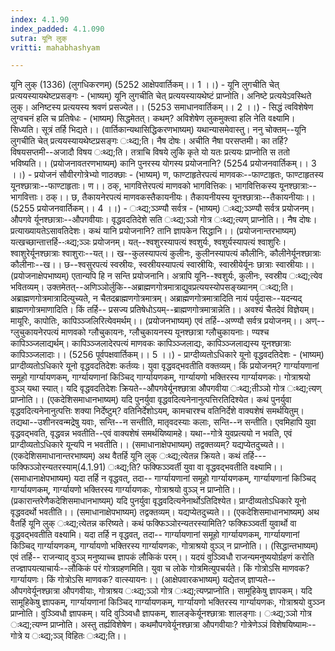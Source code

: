 ```yaml
---
index: 4.1.90
index_padded: 4.1.090
sutra: यूनि लुक्
vritti: mahabhashyam

---
```

 यूनि लुक् (1336) (लुगधिकरणम्) (5252 आक्षेपवार्तिकम्।। 1 ।।) - यूनि लुगचीति चेत् प्रत्ययस्यायथेष्टप्रसङ्गः - (भाष्यम्) यूनि लुगचीति चेत् प्रत्ययस्यायथेष्टं प्राप्नोति। अनिष्टे प्रत्ययेऽवस्थिते लुक्। अनिष्टस्य प्रत्ययस्य श्रवणं प्रसज्येत।। (5253 समाधानवार्तिकम्।। 2 ।।) - सिद्धं त्वविशेषेण लुग्वचनं हलि च प्रतिषेधः - (भाष्यम्) सिद्धमेतत्। कथम्? अविशेषेण लुकमुक्त्वा हलि नेति वक्ष्यामि। सिध्यति। सूत्रं तर्हि भिद्यते।। (वार्तिकान्यथासिद्धिकरणभाष्यम्) यथान्यासमेवास्तु। ननु चोक्तम्--यूनि लुगचीति चेत् प्रत्ययस्यायथेष्टप्रसङ्गः ःथ्द्य;ति। नैष दोषः। अचीति नैषा परसप्तमी। का तर्हि? विषयसप्तमी--अजादौ विषय ःथ्द्य;ति। तत्राचि विषये लुकि कृते यो यतः प्रत्ययः प्राप्नोति स ततो भविष्यति।। (प्रयोजनावतरणभाष्यम्) कानि पुनरस्य योगस्य प्रयोजनानि? (5254 प्रयोजनवार्तिकम्।। 3 ।।) - प्रयोजनं सौवीरगोत्रेभ्यो णाठक्छाः - (भाष्यम्) ण, फाण्टाहृतेरपत्यं माणवकः--फाण्टाहृतः, फाण्टाहृतस्य यूनश्छात्राः--फाण्टाहृताः। ण।। ठक्, भागवित्तेरपत्यं माणवको भागवित्तिकः। भागवित्तिकस्य यूनश्छात्राः--भागवित्ताः। ठक्।। छ, तैकायनेरपत्यं माणवकस्तैकायनीयः। तैकायनीयस्य यूनश्छात्राः--तैकायनीयाः।। (5255 प्रयोजनवार्तिकम्।। 4 ।।) - ःथ्द्य;ञ्ञ्ण्यौ सर्वत्र - (भाष्यम्) ःथ्द्य;ञ्ञ्ण्यौ सर्वत्र प्रयोजनम्। औपगवे र्यूनश्छात्राः--औपगवीयाः। वृद्धवदतिदेशे सति ःथ्द्य;ञ्ञो गोत्र ःथ्द्य;त्यण् प्राप्नोति।। नैष दोषः। प्रत्याख्यायतेऽसावतिदेशः। कथं यानि प्रयोजनानि? तानि ज्ञापकेन सिद्धानि।। (प्रयोजनान्तरभाष्यम्) यत्खच्छान्तात्तर्हि--ःथ्द्य;ञ्ञः प्रयोजनम्। यत्--श्वशुरस्यापत्यं श्वशुर्यः, श्वशुर्यस्यापत्यं श्वाशुरिः। श्वाशुरेर्यूनश्छात्राः श्वाशुराः--यत्।। ख--कुलस्यापत्यं कुलीनः, कुलीनस्यापत्यं कौलीनिः, कौलीनेर्यूनश्छात्राः कौलीनाः--ख।। छ--श्वसुरपत्यं स्वस्रीयः, स्वस्रीयस्यापत्यं स्वास्रीयिः, स्वास्रीयेर्यूनः छात्राः स्वास्रीयाः।। (प्रयोजनाक्षेपभाष्यम्) एतान्यपि हि न सन्ति प्रयोजनानि। अत्रापि यूनि--श्वशुर्यः, कुलीनः, स्वस्रीय ःथ्द्य;त्येव भवितव्यम्। उक्तमेतत्--अणिञ्ञोर्लुकि--अब्राह्मणगोत्रमात्राद्युवप्रत्ययस्योपसङ्ख्यानम् ःथ्द्य;ति। अब्राह्मणगोत्रमात्रादित्युच्यते, न चैतदब्राह्मणगोत्रमात्रम्। अब्राह्मणगोत्रमात्रादिति नायं पर्युदासः--यदन्यद् ब्राह्मणगोत्रमाणादिति। किं तर्हि-- प्रसज्य प्रतिषेधोऽयम्--ब्राह्मणगोत्रमात्रान्नेति।। अवश्यं चैतदेवं विज्ञेयम्। मायूरिः, कापोतिः, कापिञ्ञ्जलिरित्येवमर्थम्।। (प्रयोजनभाष्यम्) एवं तर्हि--अण्ण्यौ सर्वत्र प्रयोजनम्।। अण्--ग्लुचुकायनेरपत्यं माणवको ग्लौचुकायनः, ग्लौचुकायनस्य यूनश्छात्रा ग्लौचुकायनाः। ण्यश्च कापिञ्ञ्जलाद्यर्थम्। कापिञ्ञ्जलादेरपत्यं माणवकः कापिञ्ञ्जलाद्यः, कापिञ्ञ्जलाद्यस्य यूनश्छात्राः कापिञ्ञ्जलादाः।। (5256 पूर्वपक्षवार्तिकम्।। 5 ।।) - प्राग्दीव्यतोऽधिकारे यूनो वृद्धवदतिदेशः - (भाष्यम्) प्राग्दीव्यतोऽधिकारे यूनो वृद्धवदतिदेशः कर्तव्यः। युवा वृद्धवद्भवतीति वक्तव्यम्। किं प्रयोजनम्? गार्ग्यायणानां समूहो गार्ग्यायणकम्, गार्ग्यायणानां किञ्चिद् गार्ग्यायणकम्, गार्ग्यायणो भक्तिरस्य गार्ग्यायणकः। गोत्राश्रयो वुञ्ञ् यथा स्यात्। यदि वृद्धवदतिदेशः क्रियते--औपगवेर्यूनश्छात्रा औपगवीया ःथ्द्य;तीञ्ञो गोत्र ःथ्द्य;त्यण् प्राप्नोति।। (एकदेशिसमाधानभाष्यम्) यदि पुनर्युवा वृद्धवदित्यनेनानुत्पत्तिरतिदिश्येत। कथं पुनर्युवा वृद्धवदित्यनेनानुत्पत्तिः शक्या निर्देष्टुम्? वतिनिर्देशोऽयम्, कामचारश्च वतिनिर्देशे वाक्यशेषं समर्थयितुम्। तद्यथा--उशीनरवन्मद्रेषु यवाः, सन्ति--न सन्तीति, मातृवदस्याः कलाः, सन्ति--न सन्तीति। एवमिहापि युवा वृद्धवद्भवति, वृद्धवन्न भवतीति--एवं वाक्यशेषं समर्थयिष्यामहे। यथा--गोत्रे युवप्रत्ययो न भवति, एवं प्राग्दीव्यतोऽधिकारे यून्यपि न भवतीति।। (समाधानाक्षेपभाष्यम्) तद्वक्तव्यम्? यद्यप्येतदुच्यते।। (एकदेशिसमाधानान्तरभाष्यम्) अथ वैतर्हि यूनि लुक् ःथ्द्य;त्येतन्न क्रियते। कथं तर्हि---फक्फिञ्ञोरन्यतरस्याम्(4.1.91) ःथ्द्य;ति? फक्फिञ्ञ्वर्ती युवा वा वृद्धवद्भवतीति वक्ष्यामि।। (समाधानाक्षेपभाष्यम्) यदा तर्हि न वृद्धवत्, तदा-- गार्ग्यायणानां समूहो गार्ग्यायणकम्, गार्ग्यायणानां किञ्चिद् गार्ग्यायणकम्, गार्ग्यायणो भक्तिरस्य गार्ग्यायणकः, गोत्राश्रयो वुञ्ञ् न प्राप्नोति।। (प्रकारान्तरेणैकदेशिसमाधानभाष्यम्) यदि पुनर्युवा वृद्धवदित्यनेनार्थोऽतिदिश्येत। प्राग्दीव्यतोऽधिकारे यूनो वृद्धवदर्थो भवतीति।। (समाधानाक्षेपभाष्यम्) तद्वक्तव्यम्। यद्यप्येतदुच्यते।। (एकदेशिसमाधानभाष्यम्) अथ वैतर्हि यूनि लुक् ःथ्द्य;त्येतन्न करिष्यते। कथं फक्फिञ्ञोरन्यतरस्यामिति? फक्फिञ्ञ्वर्ती युवार्थो वा वृद्धवद्भवतीति वक्ष्यामि। यदा तर्हि न वृद्धवत्, तदा-- गार्ग्यायणानां समूहो गार्ग्यायणकम्, गार्ग्यायणानां किञ्चिद् गार्ग्यायणकम्, गार्ग्यायणो भक्तिरस्य गार्ग्यायणकः, गोत्राश्रयो वुञ्ञ् न प्राप्नोति।। (सिद्धान्तभाष्यम्) एवं तर्हि-- राजन्याद् वुञ्ञ् मनुष्याच्च ज्ञापकं लौकिकं परम्।। यदयं वुञ्ञ्विधौ राजन्यमनुष्ययोर्ग्रहणं करोति तज्ज्ञापयत्याचार्यः--लौकिकं परं गोत्रग्रहणमिति। युवा च लोके गोत्रमित्युपचर्यते। किं गोत्रोऽसि माणवक? गार्ग्यायणः। किं गोत्रोऽसि माणवक? वात्स्यायनः।। (आक्षेपवारकभाष्यम्) यद्येतज् ज्ञाप्यते-- औपगवेर्यूनश्छात्रा औपगवीयाः, गोत्राश्रय ःथ्द्य;ञ्ञो गोत्र ःथ्द्य;त्यण्प्राप्नोति। सामूहिकेषु ज्ञापकम्। यदि सामूहिकेषु ज्ञापकम्, गार्ग्यायणानां किञ्चिद् गार्ग्यायणकम्, गार्ग्यायणो भक्तिरस्य गार्ग्यायणकः, गोत्राश्रयो वुञ्ञ्न प्राप्नोति। वुञ्ञ्विधौ ज्ञापकम्। यदि वुञ्ञ्विधौ ज्ञापकम्, शालङ्केर्यूनश्छात्राः शालङ्गाः। ःथ्द्य;ञ्ञो गोत्र ःथ्द्य;त्यण्न प्राप्नोति। अस्तु तर्ह्यविशेषेण। कथमौपगवेर्यूनश्छात्रा औपगवीयाः? गोत्रेणेञ्ञं विशेषयिष्यामः--गोत्रे य ःथ्द्य;ञ्ञ् विहितः ःथ्द्य;ति।। 